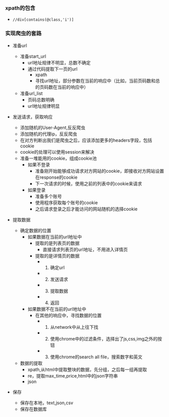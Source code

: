 ### xpath的包含

- `//div[contains(@class,'i')]`

### 实现爬虫的套路

- 准备url
  - 准备start_url
    - url地址规律不明显，总数不确定
    - 通过代码提取下一页的url
      - xpath
      - 寻找url地址，部分参数在当前的响应中（比如，当前页码数和总的页码数在当前的响应中）
  - 准备url_list
    - 页码总数明确
    - url地址规律明显
- 发送请求，获取响应
  - 添加随机的User-Agent,反反爬虫
  - 添加随机的代理ip，反反爬虫
  - 在对方判断出我们是爬虫之后，应该添加更多的headers字段，包括cookie
  - cookie的处理可以使用session来解决
  - 准备一堆能用的cookie，组成cookie池
    - 如果不登录
      - 准备刚开始能够成功请求对方网站的cookie，即接收对方网站设置在response的cookie
      - 下一次请求的时候，使用之前的列表中的cookie来请求
    - 如果登录
      - 准备多个账号
      - 使用程序获取每个账号的cookie
      - 之后请求登录之后才能访问的网站随机的选择cookie
- 提取数据
  - 确定数据的位置
    - 如果数据在当前的url地址中
      - 提取的是列表页的数据
        - 直接请求列表页的url地址，不用进入详情页
      - 提取的是详情页的数据
        - 1. 确定url
        - 2. 发送请求
        - 3. 提取数据
        - 4. 返回
    - 如果数据不在当前的url地址中
      - 在其他的响应中，寻找数据的位置
        - 1. 从network中从上往下找
        - 2. 使用chrome中的过滤条件，选择出了js,css,img之外的按钮
        - 3. 使用chrome的search all file，搜索数字和英文
  - 数据的提取
    - xpath,从html中提取整块的数据，先分组，之后每一组再提取
    - re，提取max_time,price,html中的json字符串
    - json



- 保存
  - 保存在本地，text,json,csv
  - 保存在数据库